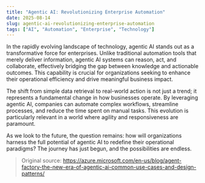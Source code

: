 ```yaml
---
title: "Agentic AI: Revolutionizing Enterprise Automation"
date: 2025-08-14
slug: agentic-ai-revolutionizing-enterprise-automation
tags: ["AI", "Automation", "Enterprise", "Technology"]
---
```

In the rapidly evolving landscape of technology, agentic AI stands out as a transformative force for enterprises. Unlike traditional automation tools that merely deliver information, agentic AI systems can reason, act, and collaborate, effectively bridging the gap between knowledge and actionable outcomes. This capability is crucial for organizations seeking to enhance their operational efficiency and drive meaningful business impact.

The shift from simple data retrieval to real-world action is not just a trend; it represents a fundamental change in how businesses operate. By leveraging agentic AI, companies can automate complex workflows, streamline processes, and reduce the time spent on manual tasks. This evolution is particularly relevant in a world where agility and responsiveness are paramount.

As we look to the future, the question remains: how will organizations harness the full potential of agentic AI to redefine their operational paradigms? The journey has just begun, and the possibilities are endless.
> Original source: https://azure.microsoft.com/en-us/blog/agent-factory-the-new-era-of-agentic-ai-common-use-cases-and-design-patterns/